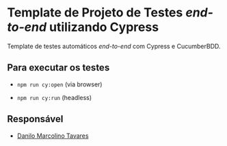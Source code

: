 # Template de Projeto de Testes _end-to-end_ utilizando Cypress

Template de testes automáticos _end-to-end_ com Cypress e CucumberBDD.

## Para executar os testes

 - ``npm run cy:open`` (via browser)  

 - ``npm run cy:run`` (headless)

 
## Responsável

- [Danilo Marcolino Tavares](https://www.linkedin.com/in/danilotavarescc/)
